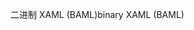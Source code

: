 <span data-ttu-id="5789d-101">二进制 XAML (BAML)</span><span class="sxs-lookup"><span data-stu-id="5789d-101">binary XAML (BAML)</span></span>